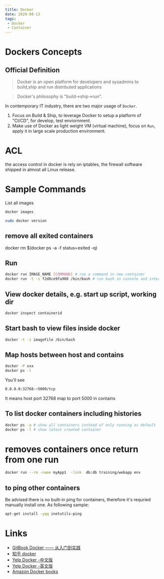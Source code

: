 ```yaml
---
title: Docker
date: 2020-08-13
tags:
 - Docker
 - Container
---
```


# Dockers Concepts

## Official Definition

> Docker is an open platform for developers and sysadmins to build,ship and run distributed applications

>Docker's philosophy is "build->ship->run".

In contemporary IT industry, there are two major usage of `Docker`.

1. Focus on Build & Ship, to leverage Docker to setup a platform of "CI/CD", for develop, test enviornment.
1. Make use of Docker as light weight VM (virtual machine), focus on `Run`, apply it in large scale production environment.

# ACL

the access control in docker is rely on iptables, the firewall software shipped in almost all Linux release.

# Sample Commands
List all images
```sh
docker images
```

```sh
sudo docker version
```

## remove all exited containers
docker rm $(docker ps -a -f status=exited -q)

## Run 
```sh
docker run IMAGE_NAME [COMMAND] # run a command in new container
docker run -t -i f2d8ce9fa988 /bin/bash # run bash in console and interactive mode
```
## View docker details, e.g. start up script, working dir
```sh
docker inspect containerid
```

## Start bash to view files inside docker
```sh
docker -t -i imageFile /bin/bash
```

## Map hosts between host and contains
```sh
docker -P xxx
docker ps -l
```
You'll see
```sh
0.0.0.0:32768->5000/tcp   
```
It means host port 32768 map to port 5000 in contains

## To list docker containers including histories
```sh
docker ps -a # show all containers instead of only running as default
docker ps -l # show latest created container
```

# removes containers once return from one run
```sh
docker run --rm -name myApp1  -link  db:db training/webapp env
```

## to ping other containers
Be advised there is no built-in ping for containers, therefore it's requried manually install one. As following sample:
```sh
apt-get install -yqq inetutils-ping
```

# Links
- [GitBook Docker —— 从入门到实践](https://www.gitbook.com/book/yeasy/docker_practice/details)
- [知乎 docker](https://www.zhihu.com/question/27227492)
- [Yelp Docker -中文版](http://dockone.io/article/626)
- [Yelp Docker -英文版](http://engineeringblog.yelp.com/2015/08/docker-in-the-real-world-at-yelp.html)
- [Amazon Docker books](https://www.amazon.cn/%E5%9B%BE%E4%B9%A6/dp/1784397938?ie=UTF8&camp=536&creative=3132&creativeASIN=1784397938&linkCode=as2&ref_=as_li_ss_tl&tag=flamingtop-23)
